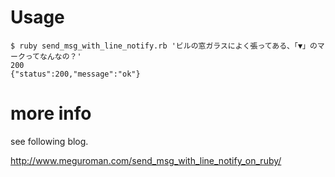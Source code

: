 # Usage

```
$ ruby send_msg_with_line_notify.rb 'ビルの窓ガラスによく張ってある、「▼」のマークってなんなの？'
200
{"status":200,"message":"ok"}
```

# more info

see following blog.

http://www.meguroman.com/send_msg_with_line_notify_on_ruby/
